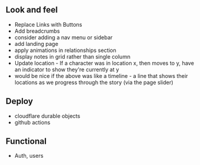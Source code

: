 ## Look and feel
- Replace Links with Buttons
- Add breadcrumbs
- consider adding a nav menu or sidebar
- add landing page
- apply animations in relationships section
- display notes in grid rather than single column
- Update location - If a character was in location x, then moves to y, have an indicator to show they're currently at y
- would be nice if the above was like a timeline - a line that shows their locations as we progress through the story (via the page slider)

## Deploy
- cloudflare durable objects
- github actions

## Functional
- Auth, users
